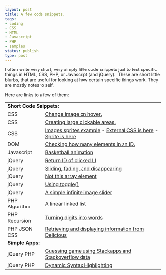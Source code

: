 ```yaml
---
layout: post
title: A few code snippets.
tags:
- coding
- CSS
- HTML
- Javascript
- PHP
- samples
status: publish
type: post
---
```

I often write very short, very simply little code snippets just to test specific things in HTML, CSS, PHP, or Javascript
(and jQuery).  These are short little blurbs, that are useful for looking at how certain specific things work. They are
mostly notes to self.

Here are links to a few of them:

<table>
    <tbody>
        <tr>
            <td colspan="2"><strong>Short Code Snippets:</strong></td>
        </tr>
        <tr>
        <td>CSS</td>
            <td><a href="http://peter-ajtai.com/examples/html/images.php">Change image on hover.</a></td>
        </tr>
        <tr>
            <td>CSS</td>
            <td><a href="http://peter-ajtai.com/examples/html/menu-good.html">Creating large clickable areas.</a></td>
        </tr>
        <tr>
            <td>CSS</td>
            <td><a href="http://peter-ajtai.com/examples/html/sample.html">Images sprites example</a> - <a href="http://peter-ajtai.com/examples/html/styles.css">External CSS is here</a> - <a href="http://peter-ajtai.com/examples/html/images/sprite.png">Sprite is here</a></td>
        </tr>
        <tr>
            <td>DOM</td>
            <td><a href="http://peter-ajtai.com/examples/html/dom.php">Checking how many elements in an ID.</a></td>
        </tr>
        <tr>
            <td>Javascript</td>
            <td><a href="http://peter-ajtai.com/examples/js/animation.php">Basketball animation</a></td>
        </tr>
        <tr>
            <td>jQuery</td>
            <td><a href="http://peter-ajtai.com/examples/js/custom-iteration.php">Return ID of clicked LI</a></td>
        </tr>
        <tr>
            <td>jQuery</td>
            <td><a href="http://peter-ajtai.com/examples/js/jq-exs.php">Sliding, fading, and disappearing</a></td>
        </tr>
        <tr>
            <td>jQuery</td>
            <td><a href="http://peter-ajtai.com/examples/js/not.php">Not this array element</a></td>
        </tr>
        <tr>
            <td>jQuery</td>
            <td><a href="http://peter-ajtai.com/examples/js/toggle.php">Using toggle()</a></td>
        </tr>
        <tr>
            <td>jQuery</td>
            <td><a href="http://jsfiddle.net/pG8kt/">A simple infinite image slider</a></td>
        </tr>
        <tr>
            <td>PHP Algorithm</td>
            <td><a href="http://peter-ajtai.com/examples/php/lll.php">A linear linked list</a></td>
        </tr>
        <tr>
            <td>PHP Recursion</td>
            <td><a href="http://peter-ajtai.com/examples/numbers.php">Turning digits into words</a></td>
        </tr>
        <tr>
            <td>PHP JSON CSS</td>
            <td><a href="http://peter-ajtai.com/examples/php/del.php">Retrieving and displaying information from Delicious</a></td>
        </tr>
        <tr>
            <td colspan="2"><strong>Simple Apps:</strong></td>
        </tr>
        <tr>
            <td>jQuery PHP</td>
            <td><a href="http://peter-ajtai.com/examples/php/so.php">Guessing game using Stackapps and Stackoverflow data</a></td>
        </tr>
        <tr>
            <td>jQuery PHP</td>
            <td><a href="http://peter-ajtai.com/examples/js/highlight.php">Dynamic Syntax Highlighting</a></td>
        </tr>
    </tbody>
</table>
